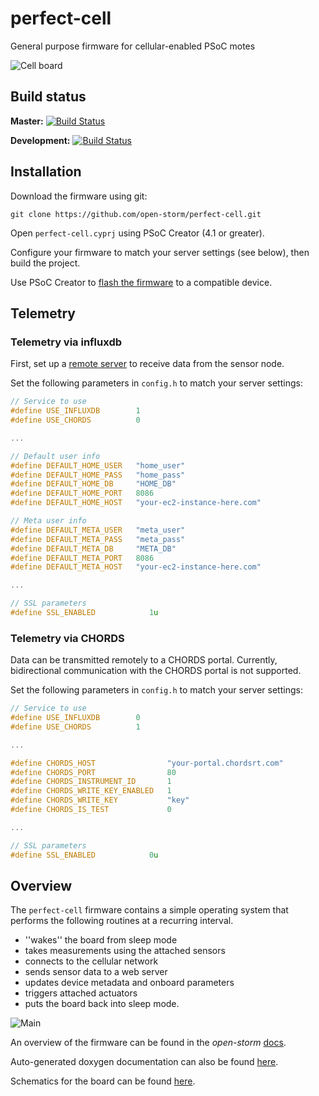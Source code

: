# perfect-cell

General purpose firmware for cellular-enabled PSoC motes

![Cell board](https://s3.us-east-2.amazonaws.com/open-storm-wiki/img/misc/cell_board_prototype.gif)

## Build status

**Master:**         [![Build Status](http://ec2-13-58-145-29.us-east-2.compute.amazonaws.com:8080/buildStatus/icon?job=open-storm/perfect-cell/master&.png)](http://ec2-13-58-145-29.us-east-2.compute.amazonaws.com:8080/job/open-storm/job/perfect-cell/job/master/)

**Development:**    [![Build Status](http://ec2-13-58-145-29.us-east-2.compute.amazonaws.com:8080/buildStatus/icon?job=open-storm/perfect-cell/development&.png)](http://ec2-13-58-145-29.us-east-2.compute.amazonaws.com:8080/job/open-storm/job/perfect-cell/job/development/)

## Installation

Download the firmware using git:

```
git clone https://github.com/open-storm/perfect-cell.git
```

Open `perfect-cell.cyprj` using PSoC Creator (4.1 or greater).

Configure your firmware to match your server settings (see below), then build the project.

Use PSoC Creator to [flash the firmware](https://github.com/open-storm/docs.open-storm.org/wiki/Using-PSoC-Creator) to a compatible device.

## Telemetry

### Telemetry via influxdb

First, set up a [remote server](https://github.com/open-storm/docs.open-storm.org/wiki/Tutorial:-Setting-up-the-server-environment) to receive data from the sensor node.

Set the following parameters in `config.h` to match your server settings:

```c
// Service to use
#define USE_INFLUXDB        1
#define USE_CHORDS          0

...

// Default user info
#define DEFAULT_HOME_USER   "home_user"
#define DEFAULT_HOME_PASS   "home_pass"
#define DEFAULT_HOME_DB     "HOME_DB"
#define DEFAULT_HOME_PORT   8086
#define DEFAULT_HOME_HOST   "your-ec2-instance-here.com"

// Meta user info
#define DEFAULT_META_USER   "meta_user"
#define DEFAULT_META_PASS   "meta_pass"
#define DEFAULT_META_DB     "META_DB"
#define DEFAULT_META_PORT   8086
#define DEFAULT_META_HOST   "your-ec2-instance-here.com"

...

// SSL parameters
#define SSL_ENABLED            1u
```

### Telemetry via CHORDS

Data can be transmitted remotely to a CHORDS portal. Currently, bidirectional communication with the CHORDS portal is not supported.

Set the following parameters in `config.h` to match your server settings:

```c
// Service to use
#define USE_INFLUXDB        0
#define USE_CHORDS          1

...

#define CHORDS_HOST                "your-portal.chordsrt.com"
#define CHORDS_PORT                80
#define CHORDS_INSTRUMENT_ID       1
#define CHORDS_WRITE_KEY_ENABLED   1
#define CHORDS_WRITE_KEY           "key"
#define CHORDS_IS_TEST             0

...

// SSL parameters
#define SSL_ENABLED            0u
```

## Overview

The `perfect-cell` firmware contains a simple operating system that performs the following routines at a recurring interval.

* ''wakes'' the board from sleep mode
* takes measurements using the attached sensors
* connects to the cellular network
* sends sensor data to a web server
* updates device metadata and onboard parameters
* triggers attached actuators
* puts the board back into sleep mode.

![Main](https://s3.us-east-2.amazonaws.com/mdbartos-img/open-storm/main_diagram.svg)

An overview of the firmware can be found in the _open-storm_ [docs](https://github.com/open-storm/docs.open-storm.org/wiki/Firmware).

Auto-generated doxygen documentation can also be found [here](http://open-docs.s3-website-us-west-2.amazonaws.com).

Schematics for the board can be found [here](https://github.com/open-storm/open-storm-hardware).
